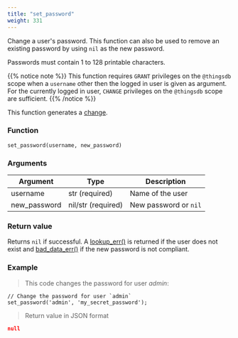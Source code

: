 ```yaml
---
title: "set_password"
weight: 331
---
```


Change a user's password. This function can also be used to remove an existing
password by using `nil` as the new password.

Passwords must contain 1 to 128 printable characters.

{{% notice note %}}
This function requires `GRANT` privileges on the `@thingsdb` scope when a `username`
other then the logged in user is given as argument. For the currently logged in user, `CHANGE`
privileges on the `@thingsdb` scope are sufficient.
{{% /notice %}}

This function generates a [change](../../overview/changes).

### Function

`set_password(username, new_password)`

### Arguments

Argument | Type | Description
--------- | ----------- | -----------
username | str (required) | Name of the user
new_password | nil/str (required) | New password or `nil`

### Return value

Returns `nil` if successful. A [lookup_err()](../../errors/lookup_err) is returned
if the user does not exist and [bad_data_err()](../../errors/bad_data_err) if the new password is not compliant.

### Example

> This code changes the password for user *admin*:

```thingsdb,syntax_only,@t
// Change the password for user `admin`
set_password('admin', 'my_secret_password');
```

> Return value in JSON format

```json
null
```
